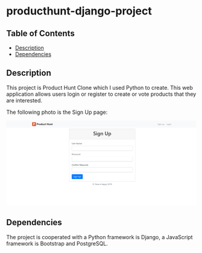 # producthunt-django-project

## Table of Contents

* [Description](#Description)
* [Dependencies](#dependencies)

## Description

This project is Product Hunt Clone which I used Python to create. This web application allows users login or register to create or vote products that they are interested. 

The following photo is the Sign Up page:

![alt text](producthunt/static/signup.PNG)

## Dependencies

The project is cooperated with a Python framework is Django, a JavaScript framework is Bootstrap and PostgreSQL.